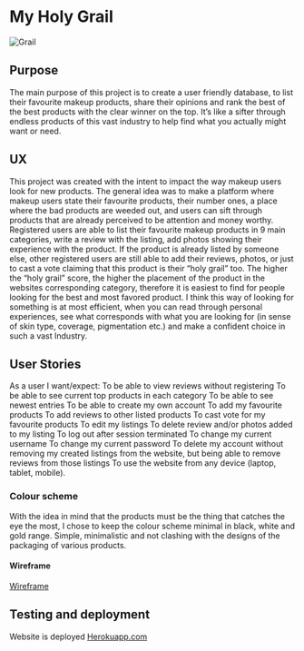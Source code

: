 # My Holy Grail

![Grail](https://github.com/Grimsas/ms3/blob/master/web.png)

## Purpose

The main purpose of this project is to create a user friendly database, to list their favourite makeup products, share their opinions and rank the best of the best products with the clear winner on the top. It’s like a sifter through endless products of this vast industry to help find what you actually might want or need.

## UX

This project was created with the intent to impact the way makeup users look for new products. The general idea was to make a platform where makeup users state their favourite products, their number ones, a place where the bad products are weeded out, and users can sift through products that are already perceived to be attention and money worthy. Registered users are able to list their favourite makeup products in 9 main categories, write a review with the listing, add photos showing their experience with the product. If the product is already listed by someone else, other registered users are still able to add their reviews, photos, or just to cast a vote claiming that this product is their “holy grail” too. The higher the “holy grail” score, the higher the placement of the product in the websites corresponding category, therefore it is easiest to find for people looking for the best and most favored product.  I think this way of looking for something is at most efficient, when you can read through personal experiences, see what corresponds with what you are looking for (in sense of skin type, coverage, pigmentation etc.) and make a confident choice in such a vast Industry.

## User Stories

As a user I want/expect:
To be able to view reviews without registering
To be able to see current top products in each category
To be able to see newest entries
To be able to create my own account
To add my favourite products
To add reviews to other listed products
To cast vote for my favourite products
To edit my listings
To delete review and/or photos added to my listing
To log out after session terminated
To change my current username
To change my current password
To delete my account without removing my created listings from the website, but being able to remove reviews from those listings
To use the website from any device (laptop, tablet, mobile).

### Colour scheme

With the idea in mind that the products must be the thing that catches the eye the most, I chose to keep the colour scheme minimal in black, white and gold range. Simple, minimalistic and not clashing with the designs of the packaging of various products.

#### Wireframe

[Wireframe](https://wireframe.cc/6FxdEv)

## Testing and deployment

Website is deployed [Herokuapp.com](https://my-holy-grail.herokuapp.com/)
